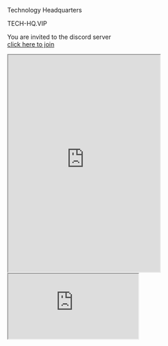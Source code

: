 <html>

<head>
  <meta charset="utf-8">
  <meta name="viewport" content="width=device-width, initial-scale=1.0">
  <title>techhqvip</title>
  <link rel="stylesheet" href="https://stackedit.io/style.css" />
</head>

<body class="stackedit">
  <div class="stackedit__html"><p>Technology Headquarters</p>
<p>TECH-HQ.VIP</p>
<p>You are invited to the discord server<br>
<a href="https://discord.gg/GVDjBDa">click here to join </a></p>
<iframe width="350" height="500" src="https://discord.com/widget?id=511205633329201152&amp;theme=dark"></iframe>
<iframe src="https://www.clocklink.com/clocks/HTML5/html5-world.html?Vancouver&amp;Tokyo&amp;New_York&amp;480&amp;blue" scrolling="no"></iframe>
</div>
</body>

</html>
